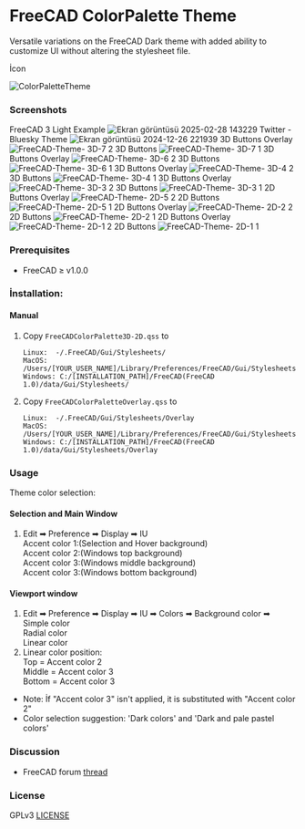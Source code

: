 # FreeCAD ColorPalette Theme
Versatile variations on the FreeCAD Dark theme with added ability to customize UI without altering the stylesheet file.

İcon

![ColorPaletteTheme](https://github.com/user-attachments/assets/5bd432aa-846b-45e2-bb8d-34f87e8f496c)

### Screenshots
FreeCAD 3 Light Example
![Ekran görüntüsü 2025-02-28 143229](https://github.com/user-attachments/assets/cb1dfaf5-af7c-4e1b-b927-8590f3caacda)
Twitter - Bluesky Theme 
![Ekran görüntüsü 2024-12-26 221939](https://github.com/user-attachments/assets/6ee44d6a-8dfb-4a87-b028-a19274f13b1d)
3D Buttons Overlay
![FreeCAD-Theme- 3D-7 2](https://github.com/user-attachments/assets/d914ecb5-c686-4557-933f-7c46746dffb2)
3D Buttons 
![FreeCAD-Theme- 3D-7 1](https://github.com/user-attachments/assets/4bb111ad-6a27-4e96-ad6a-f1a551b5046a)
3D Buttons Overlay
![FreeCAD-Theme- 3D-6 2](https://github.com/user-attachments/assets/8368e6af-d347-4e41-bc04-23e961384c94)
3D Buttons 
![FreeCAD-Theme- 3D-6 1](https://github.com/user-attachments/assets/3117883e-b1f7-48b2-9b0c-4430406c1dfd)
3D Buttons Overlay
![FreeCAD-Theme- 3D-4 2](https://github.com/user-attachments/assets/40a13b6e-9ef2-4864-af64-507d539d1576)
3D Buttons 
![FreeCAD-Theme- 3D-4 1](https://github.com/user-attachments/assets/5bc15622-6c68-46d0-9326-b87851bb46cf)
3D Buttons Overlay
![FreeCAD-Theme- 3D-3 2](https://github.com/user-attachments/assets/aee66ce9-1c58-480d-93f7-07e0ae029a67)
3D Buttons 
![FreeCAD-Theme- 3D-3 1](https://github.com/user-attachments/assets/53a575ff-6942-47d1-8f21-c88a03bf1e4f)
2D Buttons Overlay
![FreeCAD-Theme- 2D-5 2](https://github.com/user-attachments/assets/2dc03f75-7634-45f2-a697-239f40667a78)
2D Buttons 
![FreeCAD-Theme- 2D-5 1](https://github.com/user-attachments/assets/4e98800f-cb16-459d-b078-21cd75c09191)
2D Buttons Overlay
![FreeCAD-Theme- 2D-2 2](https://github.com/user-attachments/assets/7f905c3a-e057-4b7a-b62a-eac1d8f26b1d)
2D Buttons 
![FreeCAD-Theme- 2D-2 1](https://github.com/user-attachments/assets/304f20e3-55a3-4831-9514-ec5f36187281)
2D Buttons Overlay
![FreeCAD-Theme- 2D-1 2](https://github.com/user-attachments/assets/119d0a24-6f3a-4df4-a69d-76e0b9fb1fdf)
2D Buttons 
![FreeCAD-Theme- 2D-1 1](https://github.com/user-attachments/assets/fd902ebe-1f86-4d7f-b036-6d657768f3eb)

### Prerequisites
* FreeCAD ≥ v1.0.0

### İnstallation:

#### Manual
1. Copy `FreeCADColorPalette3D-2D.qss` to
   ```
   Linux:  -/.FreeCAD/Gui/Stylesheets/
   MacOS:   /Users/[YOUR_USER_NAME]/Library/Preferences/FreeCAD/Gui/Stylesheets/
   Windows: C:/[INSTALLATION_PATH]/FreeCAD(FreeCAD 1.0)/data/Gui/Stylesheets/
   ```
2. Copy `FreeCADColorPaletteOverlay.qss` to
   ```
   Linux:  -/.FreeCAD/Gui/Stylesheets/Overlay
   MacOS:   /Users/[YOUR_USER_NAME]/Library/Preferences/FreeCAD/Gui/Stylesheets/Overlay
   Windows: C:/[INSTALLATION_PATH]/FreeCAD(FreeCAD 1.0)/data/Gui/Stylesheets/Overlay
   ```
### Usage
Theme color selection:  
#### Selection and Main Window  
1. Edit ➡ Preference ➡ Display ➡ IU  
  Accent color 1:(Selection and Hover background)  
  Accent color 2:(Windows top background)  
  Accent color 3:(Windows middle background)  
  Accent color 3:(Windows bottom background)  
#### Viewport window
1. Edit ➡ Preference ➡ Display ➡ IU ➡ Colors ➡ Background color ➡  
  Simple color  
  Radial color  
  Linear color  
2. Linear color position:  
  Top    = Accent color 2  
  Middle = Accent color 3      
  Bottom = Accent color 3  
                          
- Note: İf "Accent color 3" isn't applied, it is substituted with "Accent color 2"
- Color selection suggestion: 'Dark colors' and 'Dark and pale pastel colors'  

### Discussion
* FreeCAD forum [thread](https://forum.freecad.org/viewtopic.php?t=93274)

### License
GPLv3 [LICENSE](LICENSE)







